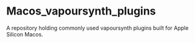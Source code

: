 # Macos_vapoursynth_plugins
A repository holding commonly used vapoursynth plugins built for Apple Silicon Macos.
